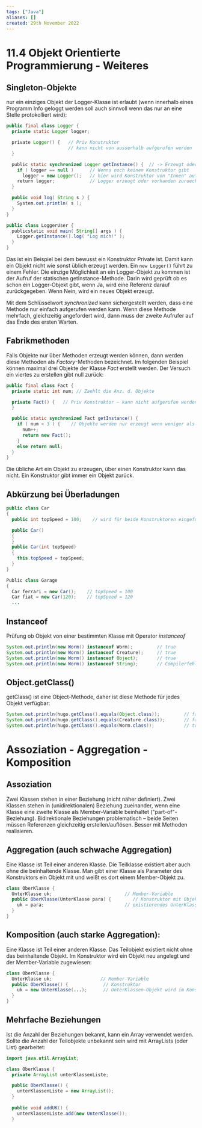 ```yaml
---
tags: ["Java"]
aliases: []
created: 29th November 2022
---
```


# 11.4 Objekt Orientierte Programmierung - Weiteres

## Singleton-Objekte

nur ein einziges Objekt der Logger-Klasse ist erlaubt (wenn innerhalb eines Programm Info geloggt werden soll auch sinnvoll wenn das nur an eine Stelle protokolliert wird):

```java
public final class Logger {
  private static Logger logger;

  private Logger() {   // Priv Konstruktor
      				   // kann nicht von ausserhalb aufgerufen werden
  }

  public static synchronized Logger getInstance() {  // -> Erzeugt oder gibt zurueck
    if ( logger == null )	   // Wenns noch keinen Konstruktor gibt
      logger = new Logger();   // hier wird Konstruktor von "Innen" aufgerufen
    return logger;			   // Logger erzeugt oder vorhanden zurueck
  }

  public void log( String s ) {
    System.out.println( s );
  }
}

public class LoggerUser {
  publicstatic void main( String[] args ) {
    Logger.getInstance().log( "Log mich!" );
  }
}
```

Das ist ein Beispiel bei dem bewusst ein Konstruktor Private ist. Damit kann ein Objekt nicht wie sonst üblich erzeugt werden. Ein `new Logger()` führt zu einem Fehler. Die einzige Möglichkeit an ein Logger-Objekt zu kommen ist der Aufruf der statischen getInstance-Methode. Darin wird geprüft ob es schon ein Logger-Objekt gibt, wenn Ja, wird eine Referenz darauf zurückgegeben. Wenn Nein, wird ein neues Objekt erzeugt.

Mit dem Schlüsselwort *synchronized* kann sichergestellt werden, dass eine Methode nur einfach aufgerufen werden kann. Wenn diese Methode mehrfach, gleichzeitig angefordert wird, dann muss der zweite Aufrufer auf das Ende des ersten Warten.

## Fabrikmethoden

Falls Objekte nur über Methoden erzeugt werden können, dann werden diese Methoden als *Factory*-Methoden bezeichnet. Im folgenden Beispiel können maximal drei Objekte der Klasse *Fact* erstellt werden. Der Versuch ein viertes zu erstellen gibt null zurück:

```java
public final class Fact {
  private static int num; // Zaehlt die Anz. d. Objekte

  private Fact() {   // Priv Konstruktor – kann nicht aufgerufen werden
  }

  public static synchronized Fact getInstance() {
    if ( num < 3 ) {	// Objekte werden nur erzeugt wenn weniger als 3
      num++;
	  return new Fact();
    }
    else return null;
  }
}
```

Die übliche Art ein Objekt zu erzeugen, über einen Konstruktor kann das nicht. Ein Konstruktor gibt immer ein Objekt zurück.

## Abkürzung bei Überladungen

```java
public class Car
{
  public int topSpeed = 100;    // wird für beide Konstruktoren eingefügt

  public Car()
  {
  }
  public Car(int topSpeed)
  {
    this.topSpeed = topSpeed;
  }
}

Public class Garage
{
  Car ferrari = new Car();    // topSpeed = 100
  Car fiat = new Car(120);    // topSpeed = 120
  ...
```

## Instanceof

Prüfung ob Objekt von einer bestimmten Klasse mit Operator *instanceof*

```java
System.out.println(new Worm() instanceof Worm);         // true
System.out.println(new Worm() instanceof Creature);     // true
System.out.println(new Worm() instanceof Object);       // true
System.out.println(new Worm() instanceof String);       // Compilerfehler
```

## Object.getClass()

getClass() ist eine Object-Methode, daher ist diese Methode für jedes Objekt verfügbar:

```java
System.out.println(hugo.getClass().equals(Object.class));         // false
System.out.println(hugo.getClass().equals(Creature.class));       // false
System.out.println(hugo.getClass().equals(Worm.class));           // true (hugo = Wurm)
```

# Assoziation - Aggregation - Komposition

## Assoziation

Zwei Klassen stehen in einer Beziehung (nicht näher definiert). Zwei Klassen stehen in (unidirektionalen) Beziehung zueinander, wenn eine Klasse eine zweite Klasse als Member-Variable beinhaltet ("part-of"-Beziehung). Bidirektionale Beziehungen problematisch – beide Seiten müssen Referenzen gleichzeitig erstellen/auflösen. Besser mit Methoden realisieren.

## Aggregation (auch schwache Aggregation)

Eine Klasse ist Teil einer anderen Klasse. Die Teilklasse existiert aber auch ohne die beinhaltende Klasse. Man gibt einer Klasse als Parameter des Konstruktors ein Objekt mit und weißt es dort einem Member-Objekt zu.

```java
class OberKlasse {
  UnterKlasse uk;							// Member-Variable
  public OberKlasse(UnterKlasse para) {		   // Konstruktor mit Objekt als Parameter
    uk = para;							    // existierendes UnterKlassen-Objekt wird zugewiesen
  }
}
```

## Komposition (auch starke Aggregation):

Eine Klasse ist Teil einer anderen Klasse. Das Teilobjekt existiert nicht ohne das beinhaltende Objekt. Im Konstruktor wird ein Objekt neu angelegt und der Member-Variable zugewiesen:

```java
class OberKlasse {
  UnterKlasse uk;				   // Member-Variable
  public OberKlasse() {			    // Konstruktor
    uk = new UnterKlasse(...);		// UnterKlassen-Objekt wird im Konstruktor erzeugt
  }
}
```

## Mehrfache Beziehungen

Ist die Anzahl der Beziehungen bekannt, kann ein Array verwendet werden. Sollte die Anzahl der Teilobjekte unbekannt sein wird mit ArrayLists (oder List) gearbeitet:

```java
import java.util.ArrayList;

class OberKlasse {
  private ArrayList unterKlassenListe;

  public OberKlasse() {
    unterKlassenListe = new ArrayList();
  }
  
  public void addUK() {
    unterKlassenListe.add(new UnterKlasse());
  }
```

